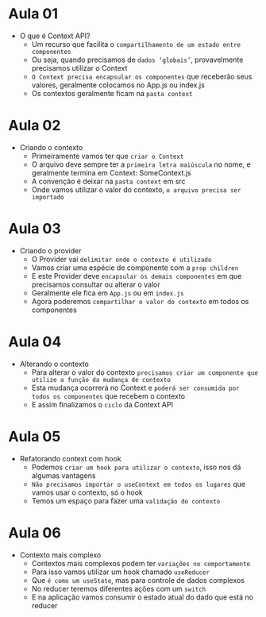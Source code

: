 # Aula 01

- O que é Context API?
  - Um recurso que facilita o `compartilhamento de um estado entre componentes`
  - Ou seja, quando precisamos de `dados ‘globais’`, provavelmente precisamos utilizar o Context
  - `O Context precisa encapsular os componentes` que receberão seus valores, geralmente colocamos no App.js ou index.js
  - Os contextos geralmente ficam na `pasta context`

# Aula 02

- Criando o contexto
  - Primeiramente vamos ter que `criar o Context`
  - O arquivo deve sempre ter a `primeira letra maiúscula` no nome, e geralmente termina em Context: SomeContext.js
  - A convenção é deixar na `pasta context` em src
  - Onde vamos utilizar o valor do contexto, `o arquivo precisa ser importado`

# Aula 03

- Criando o provider
  - O Provider vai `delimitar onde o contexto é utilizado`
  - Vamos criar uma espécie de componente com a `prop children`
  - E este Provider deve `encapsular os demais componentes` em que precisamos consultar ou alterar o valor
  - Geralmente ele fica em `App.js` ou em `index.js`
  - Agora poderemos `compartilhar o valor do contexto` em todos os componentes

# Aula 04

- Alterando o contexto
  - Para alterar o valor do contexto `precisamos criar um componente que utilize a função da mudança de contexto`
  - Esta mudança ocorrerá no Context e `poderá ser consumida por todos os componentes` que recebem o contexto
  - E assim finalizamos o `ciclo` da Context API

# Aula 05

- Refatorando context com hook
  - Podemos `criar um hook para utilizar o contexto`, isso nos dá algumas vantagens
  - `Não precisamos importar o useContext em todos os lugares` que vamos usar o contexto, só o hook
  - Temos um espaço para fazer uma `validação do contexto`

# Aula 06

- Contexto mais complexo
  - Contextos mais complexos podem ter `variações no comportamento`
  - Para isso vamos utilizar um hook chamado `useReducer`
  - Que `é como um useState`, mas para controle de dados complexos
  - No reducer teremos diferentes ações com um `switch`
  - E na aplicação vamos consumir o estado atual do dado que está no reducer